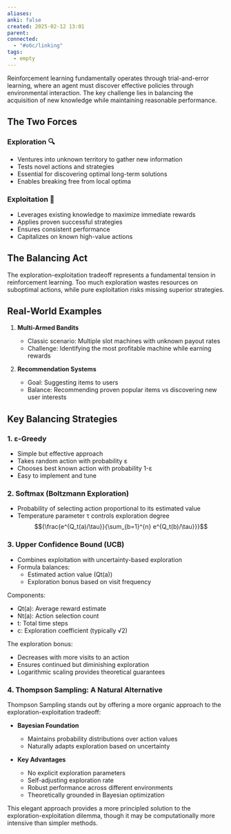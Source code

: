 ```yaml
---
aliases: 
anki: false
created: 2025-02-12 13:01
parent: 
connected:
  - "#обс/linking"
tags:
  - empty
---
```

Reinforcement learning fundamentally operates through trial-and-error learning, where an agent must discover effective policies through environmental interaction. The key challenge lies in balancing the acquisition of new knowledge while maintaining reasonable performance.

## The Two Forces

### Exploration 🔍
- Ventures into unknown territory to gather new information
- Tests novel actions and strategies
- Essential for discovering optimal long-term solutions
- Enables breaking free from local optima

### Exploitation 🎯
- Leverages existing knowledge to maximize immediate rewards
- Applies proven successful strategies
- Ensures consistent performance
- Capitalizes on known high-value actions

## The Balancing Act
The exploration-exploitation tradeoff represents a fundamental tension in reinforcement learning. Too much exploration wastes resources on suboptimal actions, while pure exploitation risks missing superior strategies.

## Real-World Examples
1. **Multi-Armed Bandits**
   - Classic scenario: Multiple slot machines with unknown payout rates
   - Challenge: Identifying the most profitable machine while earning rewards

2. **Recommendation Systems**
   - Goal: Suggesting items to users
   - Balance: Recommending proven popular items vs discovering new user interests

## Key Balancing Strategies

### 1. ε-Greedy
- Simple but effective approach
- Takes random action with probability ε
- Chooses best known action with probability 1-ε
- Easy to implement and tune

### 2. Softmax (Boltzmann Exploration)
- Probability of selecting action proportional to its estimated value
- Temperature parameter τ controls exploration degree
$${\frac{e^{Q_t(a)/\tau}}{\sum_{b=1}^{n} e^{Q_t(b)/\tau}}}$$

### 3. Upper Confidence Bound (UCB)
- Combines exploitation with uncertainty-based exploration
- Formula balances:
  - Estimated action value (Qt(a))
  - Exploration bonus based on visit frequency
  
Components:
- Qt(a): Average reward estimate
- Nt(a): Action selection count
- t: Total time steps
- c: Exploration coefficient (typically √2)

The exploration bonus:
- Decreases with more visits to an action
- Ensures continued but diminishing exploration
- Logarithmic scaling provides theoretical guarantees

### 4. Thompson Sampling: A Natural Alternative
Thompson Sampling stands out by offering a more organic approach to the exploration-exploitation tradeoff:

- **Bayesian Foundation**
  - Maintains probability distributions over action values
  - Naturally adapts exploration based on uncertainty

- **Key Advantages**
  - No explicit exploration parameters
  - Self-adjusting exploration rate
  - Robust performance across different environments
  - Theoretically grounded in Bayesian optimization

This elegant approach provides a more principled solution to the exploration-exploitation dilemma, though it may be computationally more intensive than simpler methods.

